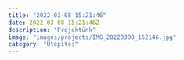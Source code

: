 ```yaml
---
title: "2022-03-08 15:21:46"
date: 2022-03-08 15:21:46Z
description: "Projektünk"
image: "images/projects/IMG_20220308_152146.jpg"
category: "Útépítés"
---
```

